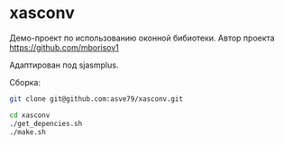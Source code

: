 # xasconv

Демо-проект по использованию оконной бибиотеки.
Автор проекта https://github.com/mborisov1

Адаптирован под sjasmplus.

Сборка:

```bash
git clone git@github.com:asve79/xasconv.git

cd xasconv
./get_depencies.sh
./make.sh
```
